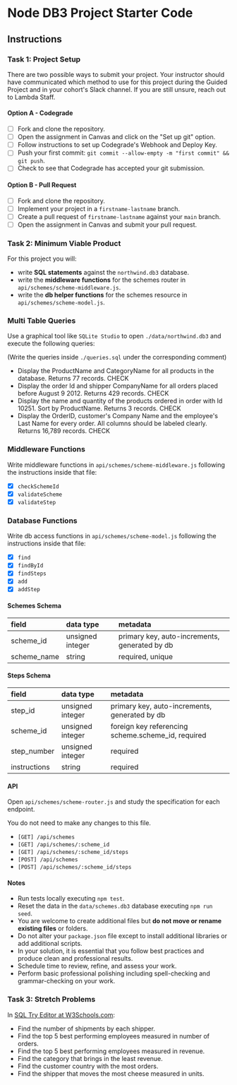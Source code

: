 # Node DB3 Project Starter Code

## Instructions

### Task 1: Project Setup

There are two possible ways to submit your project. Your instructor should have communicated which method to use for this project during the Guided Project and in your cohort's Slack channel. If you are still unsure, reach out to Lambda Staff.

#### Option A - Codegrade

- [ ] Fork and clone the repository.
- [ ] Open the assignment in Canvas and click on the "Set up git" option.
- [ ] Follow instructions to set up Codegrade's Webhook and Deploy Key.
- [ ] Push your first commit: `git commit --allow-empty -m "first commit" && git push`.
- [ ] Check to see that Codegrade has accepted your git submission.

#### Option B - Pull Request

- [ ] Fork and clone the repository.
- [ ] Implement your project in a `firstname-lastname` branch.
- [ ] Create a pull request of `firstname-lastname` against your `main` branch.
- [ ] Open the assignment in Canvas and submit your pull request.

### Task 2: Minimum Viable Product

For this project you will:

- write **SQL statements** against the `northwind.db3` database.
- write the **middleware functions** for the schemes router in `api/schemes/scheme-middleware.js`.
- write the **db helper functions** for the schemes resource in `api/schemes/scheme-model.js`.

### Multi Table Queries

Use a graphical tool like `SQLite Studio` to open `./data/northwind.db3` and execute the following queries:

(Write the queries inside `./queries.sql` under the corresponding comment)

- Display the ProductName and CategoryName for all products in the database. Returns 77 records. CHECK
- Display the order Id and shipper CompanyName for all orders placed before August 9 2012. Returns 429 records. CHECK
- Display the name and quantity of the products ordered in order with Id 10251. Sort by ProductName. Returns 3 records. CHECK
- Display the OrderID, customer's Company Name and the employee's Last Name for every order. All columns should be labeled clearly. Returns 16,789 records. CHECK

### Middleware Functions

Write middleware functions in `api/schemes/scheme-middleware.js` following the instructions inside that file:

- [x] `checkSchemeId`
- [x] `validateScheme`
- [x] `validateStep`

### Database Functions

Write db access functions in `api/schemes/scheme-model.js` following the instructions inside that file:

- [x] `find`
- [x] `findById`
- [x] `findSteps`
- [x] `add`
- [x] `addStep`

#### Schemes Schema

| field       | data type        | metadata                                      |
| :---------- | :--------------- | :-------------------------------------------- |
| scheme_id   | unsigned integer | primary key, auto-increments, generated by db |
| scheme_name | string           | required, unique                              |

#### Steps Schema

| field        | data type        | metadata                                           |
| :----------- | :--------------- | :------------------------------------------------- |
| step_id      | unsigned integer | primary key, auto-increments, generated by db      |
| scheme_id    | unsigned integer | foreign key referencing scheme.scheme_id, required |
| step_number  | unsigned integer | required                                           |
| instructions | string           | required                                           |

#### API

Open `api/schemes/scheme-router.js` and study the specification for each endpoint.

You do not need to make any changes to this file.

- `[GET] /api/schemes`
- `[GET] /api/schemes/:scheme_id`
- `[GET] /api/schemes/:scheme_id/steps`
- `[POST] /api/schemes`
- `[POST] /api/schemes/:scheme_id/steps`

#### Notes

- Run tests locally executing `npm test`.
- Reset the data in the `data/schemes.db3` database executing `npm run seed`.
- You are welcome to create additional files but **do not move or rename existing files** or folders.
- Do not alter your `package.json` file except to install additional libraries or add additional scripts.
- In your solution, it is essential that you follow best practices and produce clean and professional results.
- Schedule time to review, refine, and assess your work.
- Perform basic professional polishing including spell-checking and grammar-checking on your work.

### Task 3: Stretch Problems

In [SQL Try Editor at W3Schools.com](https://www.w3schools.com/Sql/tryit.asp?filename=trysql_select_top):

- Find the number of shipments by each shipper.
    <!--SELECT count(o.orderid), s.shippername
        FROM orders as o
        JOIN shippers as s
          on o.shipperid = s.shipperid
        GROUP BY s.shippername; -->
- Find the top 5 best performing employees measured in number of orders.
    <!--SELECT count(o.orderid) as Orders, (firstname || " " || lastname) as Employee
        FROM orders o 
        join employees e
          on o.employeeid = e.employeeid
        group by e.employeeid
        order by Orders desc
        limit 5; -->
- Find the top 5 best performing employees measured in revenue.
    <!--SELECT orderid, p.productname as Product, p.price as Price, count(o.quantity) as Quantity, (p.price * count(o.quantity)) as TotalPrice
        FROM orderdetails as o
        JOIN products as p
          on o.productid = p.productid
        group by Product
        order by Quantity desc;-->
    <!--SELECT orderid, p.productname as Product, p.price as Price, count(o.quantity) as Quantity, (p.price * count(o.quantity)) as TotalPrice
        FROM orderdetails as o
        JOIN products as p
          on o.productid = p.productid
        group by Product
        order by orderid asc;-->
- Find the category that brings in the least revenue.
- Find the customer country with the most orders.
- Find the shipper that moves the most cheese measured in units.
